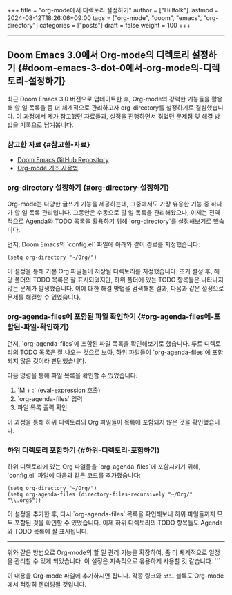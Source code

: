 +++
title = "org-mode에서 디렉토리 설정하기"
author = ["Hillfolk"]
lastmod = 2024-08-12T18:26:06+09:00
tags = ["org-mode", "doom", "emacs", "org-directory"]
categories = ["posts"]
draft = false
weight = 100
+++

---


## Doom Emacs 3.0에서 Org-mode의 디렉토리 설정하기 {#doom-emacs-3-dot-0에서-org-mode의-디렉토리-설정하기}

최근 Doom Emacs 3.0 버전으로 업데이트한 후, Org-mode의 강력한 기능들을 활용해 할 일 목록을 좀 더 체계적으로 관리하고자 org-directory를 설정하기로 결심했습니다. 이 과정에서 제가 참고했던 자료들과, 설정을 진행하면서 겪었던 문제점 및 해결 방법을 기록으로 남겨봅니다.


### 참고한 자료 {#참고한-자료}

-   [Doom Emacs GitHub Repository](https://github.com/doomemacs)
-   [Org-mode 기초 사용법](https://edykim.com/ko/post/start-with-orgmode-basics/)


### org-directory 설정하기 {#org-directory-설정하기}

Org-mode는 다양한 글쓰기 기능을 제공하는데, 그중에서도 가장 유용한 기능 중 하나가 할 일 목록 관리입니다. 그동안은 수동으로 할 일 목록을 관리해왔으나, 이제는 전역적으로 Agenda와 TODO 목록을 활용하기 위해 \`org-directory\`를 설정해보기로 했습니다.

먼저, Doom Emacs의 \`config.el\` 파일에 아래와 같이 경로를 지정했습니다:

```emacs-lisp
(setq org-directory "~/Org/")
```

이 설정을 통해 기본 Org 파일들이 저장될 디렉토리를 지정했습니다. 초기 설정 후, 해당 폴더의 TODO 목록은 잘 표시되었지만, 하위 폴더에 있는 TODO 항목들은 나타나지 않는 문제가 발생했습니다. 이에 대한 해결 방법을 검색해본 결과, 다음과 같은 설정으로 문제를 해결할 수 있었습니다.


### org-agenda-files에 포함된 파일 확인하기 {#org-agenda-files에-포함된-파일-확인하기}

먼저, \`org-agenda-files\`에 포함된 파일 목록을 확인해보기로 했습니다. 루트 디렉토리의 TODO 목록은 잘 나오는 것으로 보아, 하위 파일들이 \`org-agenda-files\`에 포함되지 않은 것이라 판단했습니다.

다음 명령을 통해 파일 목록을 확인할 수 있었습니다:

1.  \`M + :\` (eval-expression 호출)
2.  \`org-agenda-files\` 입력
3.  파일 목록 출력 확인

이 과정을 통해 하위 디렉토리의 Org 파일들이 목록에 포함되지 않은 것을 확인했습니다.


### 하위 디렉토리 포함하기 {#하위-디렉토리-포함하기}

하위 디렉토리에 있는 Org 파일들을 \`org-agenda-files\`에 포함시키기 위해, \`config.el\` 파일에 다음과 같은 코드를 추가했습니다:

```emacs-lisp
(setq org-directory "~/Org/")
(setq org-agenda-files (directory-files-recursively "~/Org/" "\\.org$"))
```

이 설정을 추가한 후, 다시 \`org-agenda-files\` 목록을 확인해보니 하위 파일들까지 모두 포함된 것을 확인할 수 있었습니다. 이제 하위 디렉토리의 TODO 항목들도 Agenda와 TODO 목록에 잘 표시됩니다.

---

위와 같은 방법으로 Org-mode의 할 일 관리 기능을 확장하여, 좀 더 체계적으로 일정을 관리할 수 있게 되었습니다. 이 설정은 지속적으로 유용하게 사용할 것 같습니다.
\`\`\`

이 내용을 Org-mode 파일에 추가하시면 됩니다. 각종 링크와 코드 블록도 Org-mode에서 적절히 렌더링될 것입니다.
